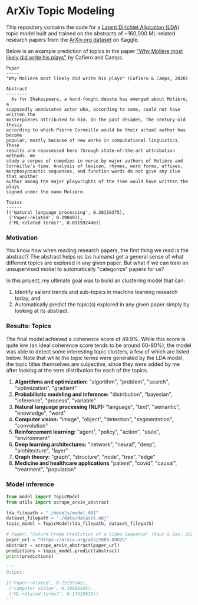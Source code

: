 # ArXiv Topic Modeling

This repository contains the code for a [Latent Dirichlet Allocation (LDA)](https://www.jmlr.org/papers/volume3/blei03a/blei03a.pdf) topic model built and trained on the abstracts of ~160,000 ML-related research papers from the [ArXiv.org dataset](https://www.kaggle.com/Cornell-University/arxiv) on Kaggle. 

Below is an example prediction of topics in the paper ["Why Molière most likely did write his plays"](https://arxiv.org/abs/2001.01595) by Cafiero and Camps.

```
Paper
-----
"Why Molière most likely did write his plays" (Cafiero & Camps, 2020)

Abstract
--------
  As for Shakespeare, a hard-fought debate has emerged about Molière, a
supposedly uneducated actor who, according to some, could not have written the
masterpieces attributed to him. In the past decades, the century-old thesis
according to which Pierre Corneille would be their actual author has become
popular, mostly because of new works in computational linguistics. These
results are reassessed here through state-of-the-art attribution methods. We
study a corpus of comedies in verse by major authors of Molière and
Corneille's time. Analysis of lexicon, rhymes, word forms, affixes,
morphosyntactic sequences, and function words do not give any clue that another
author among the major playwrights of the time would have written the plays
signed under the name Molière.

Topics
------
[('Natural language processing', 0.38158375),
 ('Paper-related', 0.298497),
 ('ML-related terms?', 0.091592446)]
```

### Motivation

You know how when reading research papers, the first thing we read is the abstract? The abstract helps us (as humans) get a general sense of what different topics are explored in any given paper. But what if we can train an unsupervised model to automatically "categorize" papers for us?

In this project, my ultimate goal was to build an clustering model that can:

1. Identify salient trends and sub-topics in machine learning research today, and
2. Automatically predict the topic(s) explored in any given paper simply by looking at its abstract.

### Results: Topics

The final model achieved a coherence score of 49.9%. While this score is quite low (an ideal coherence score tends to be around 60-80%), the model was able to detect some interesting topic clusters, a few of which are listed below. Note that while the topic terms were generated by the LDA model, the topic titles themselves are subjective, since they were added by me after looking at the term distribution for each of the topics.

1. **Algorithms and optimization:** "algorithm", "problem", "search", "optimization", "gradient"
2. **Probabilistic modeling and inference:** "distribution", "bayesian", "inference", "process", "variable"
3. **Natural language processing (NLP):** "language", "text", "semantic", "knowledge", "word"
4. **Computer vision:** "image", "object", "detection", "segmentation", "convolution"
5. **Reinforcement learning:** "agent", "policy", "action", "state", "environment"
6. **Deep learning architectures:** "network", "neural", "deep", "architecture", "layer"
7. **Graph theory:** "graph", "structure", "node", "tree", "edge"
8. **Medicine and healthcare applications** "patient", "covid", "causal", "treatment", "population"

### Model inference

```python
from model import TopicModel
from utils import scrape_arxiv_abstract

lda_filepath = "./models/model_001"
dataset_filepath = "./data/dataset.obj"
topic_model = TopicModel(lda_filepath, dataset_filepath)

# Paper: "Future Frame Prediction of a Video Sequence" (Kaur & Das, 2020)
paper_url = "https://arxiv.org/abs/2009.08825"
abstract = scrape_arxiv_abstract(paper_url)
predictions = topic_model.predict(abstract)
print(predictions)

'''
Output:

[('Paper-related', 0.25155145),
 ('Computer vision', 0.18688545),
 ('ML-related terms?', 0.17415679)]
'''
```
